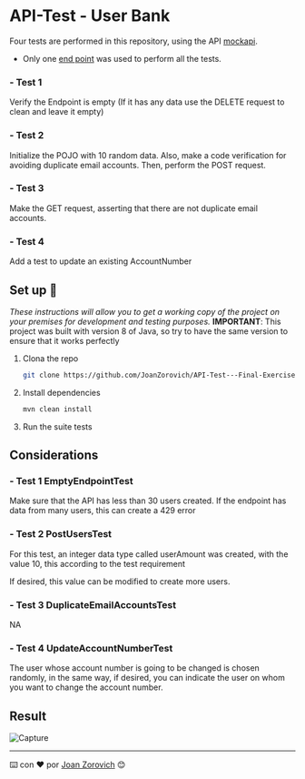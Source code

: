 # API-Test - User Bank

Four tests are performed in this repository, using the API [mockapi](https://mockapi.io/projects).

- Only one [end point](https://mockapi.io/projects/637bd29d72f3ce38ea95f585) was used to perform all the tests. 

### - Test 1
Verify the Endpoint is empty (If it has any data use the DELETE request to clean and leave it empty)

### - Test 2
Initialize the POJO with 10 random data.  Also, make a code verification for avoiding duplicate email accounts. Then, perform the POST request.

### - Test 3
Make the GET request, asserting that there are not duplicate email accounts.

### - Test 4
Add a test to update an existing AccountNumber





## Set up 🚀
_These instructions will allow you to get a working copy of the project on your premises for development and testing purposes._
__IMPORTANT__: This project was built with version 8 of Java, so try to have the same version to ensure that it works perfectly

1. Clona the repo
   ```sh
   git clone https://github.com/JoanZorovich/API-Test---Final-Exercise.git
   ```
2. Install dependencies
   ```sh
   mvn clean install
   ```
3. Run the suite tests




## Considerations

### - Test 1 EmptyEndpointTest
Make sure that the API has less than 30 users created. If the endpoint has data from many users, this can create a 429 error

### - Test 2 PostUsersTest
For this test, an integer data type called userAmount was created, with the value 10, this according to the test requirement

If desired, this value can be modified to create more users.

### - Test 3 DuplicateEmailAccountsTest
NA

### - Test 4 UpdateAccountNumberTest
The user whose account number is going to be changed is chosen randomly, in the same way, if desired, you can indicate the user on whom you want to change the account number.




## Result

![Capture](https://user-images.githubusercontent.com/74875335/204118921-cde50003-6a31-4fbf-bf0f-7b95d8f04941.JPG)






---
⌨️ con ❤️ por [Joan Zorovich](https://github.com/JoanZorovich) 😊
   
